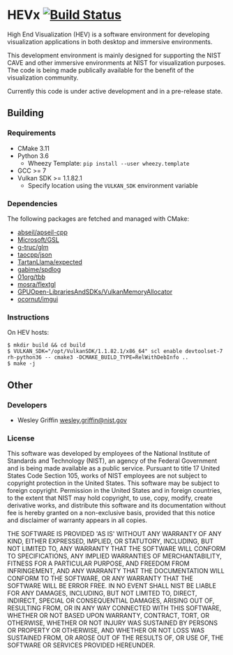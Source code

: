 HEVx [![Build Status](https://travis-ci.org/usnistgov/hevx.svg?branch=master)](https://travis-ci.org/usnistgov/hevx)
====

High End Visualization (HEV) is a software environment for developing
visualization applications in both desktop and immersive environments.

This development environment is mainly designed for supporting the NIST CAVE
and other immersive environments at NIST for visualization purposes. The code
is being made publically available for the benefit of the visualization
community.

Currently this code is under active development and in a pre-release state.

## Building

### Requirements
- CMake 3.11
- Python 3.6
  - Wheezy Template: `pip install --user wheezy.template`
- GCC >= 7
- Vulkan SDK >= 1.1.82.1
  - Specify location using the `VULKAN_SDK` environment variable

### Dependencies
The following packages are fetched and managed with CMake:
- [abseil/apseil-cpp](https://github.com/abseil/abseil-cpp)
- [Microsoft/GSL](https://github.com/Microsoft/GSL)
- [g-truc/glm](https://github.com/g-truc/glm)
- [taocpp/json](https://github.com/taocpp/json)
- [TartanLlama/expected](https://github.com/TartanLlama/expected)
- [gabime/spdlog](https://github.com/gabime/spdlog)
- [01org/tbb](https://github.com/01org/tbb)
- [mosra/flextgl](https://github.com/mosra/flextgl)
- [GPUOpen-LibrariesAndSDKs/VulkanMemoryAllocator](https://github.com/GPUOpen-LibrariesAndSDKs/VulkanMemoryAllocator)
- [ocornut/imgui](https://github.com/ocornut/imgui)

### Instructions
On HEV hosts:
~~~
$ mkdir build && cd build
$ VULKAN_SDK="/opt/VulkanSDK/1.1.82.1/x86_64" scl enable devtoolset-7 rh-python36 -- cmake3 -DCMAKE_BUILD_TYPE=RelWithDebInfo ..
$ make -j
~~~

## Other

### Developers
- Wesley Griffin wesley.griffin@nist.gov

### License
This software was developed by employees of the National Institute of
Standards and Technology (NIST), an agency of the Federal Government and is
being made available as a public service. Pursuant to title 17 United States
Code Section 105, works of NIST employees are not subject to copyright
protection in the United States.  This software may be subject to foreign
copyright.  Permission in the United States and in foreign countries, to the
extent that NIST may hold copyright, to use, copy, modify, create derivative
works, and distribute this software and its documentation without fee is
hereby granted on a non-exclusive basis, provided that this notice and
disclaimer of warranty appears in all copies. 

THE SOFTWARE IS PROVIDED 'AS IS' WITHOUT ANY WARRANTY OF ANY KIND, EITHER
EXPRESSED, IMPLIED, OR STATUTORY, INCLUDING, BUT NOT LIMITED TO, ANY WARRANTY
THAT THE SOFTWARE WILL CONFORM TO SPECIFICATIONS, ANY IMPLIED WARRANTIES OF
MERCHANTABILITY, FITNESS FOR A PARTICULAR PURPOSE, AND FREEDOM FROM
INFRINGEMENT, AND ANY WARRANTY THAT THE DOCUMENTATION WILL CONFORM TO THE
SOFTWARE, OR ANY WARRANTY THAT THE SOFTWARE WILL BE ERROR FREE.  IN NO EVENT
SHALL NIST BE LIABLE FOR ANY DAMAGES, INCLUDING, BUT NOT LIMITED TO, DIRECT,
INDIRECT, SPECIAL OR CONSEQUENTIAL DAMAGES, ARISING OUT OF, RESULTING FROM, OR
IN ANY WAY CONNECTED WITH THIS SOFTWARE, WHETHER OR NOT BASED UPON WARRANTY,
CONTRACT, TORT, OR OTHERWISE, WHETHER OR NOT INJURY WAS SUSTAINED BY PERSONS
OR PROPERTY OR OTHERWISE, AND WHETHER OR NOT LOSS WAS SUSTAINED FROM, OR AROSE
OUT OF THE RESULTS OF, OR USE OF, THE SOFTWARE OR SERVICES PROVIDED HEREUNDER.

